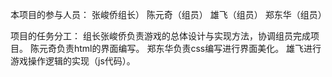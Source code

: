 本项目的参与人员：
    张峻侨组长）
    陈元奇（组员）
    雄飞（组员）
    郑东华（组员）
  
项目的任务分工：
    组长张峻侨负责游戏的总体设计与实现方法，协调组员完成项目。
    陈元奇负责html的界面编写。
    郑东华负责css编写进行界面美化。
    雄飞进行游戏操作逻辑的实现（js代码）。
